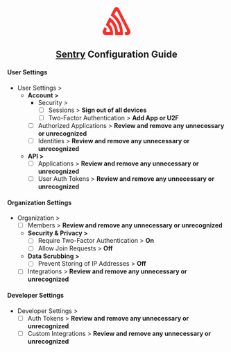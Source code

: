 <div align="center"> <img src="../../../images/guide logos/sentry.svg" alt="Sentry Logo" width="64" height="64"> <h2><a href="https://sentry.io/" target="_blank" rel="noopener noreferrer">Sentry</a> Configuration Guide</h2> </div>

#### User Settings
- User Settings >
    - **Account >**
        - Security >
            - [ ]  Sessions > **Sign out of all devices**
            - [ ]  Two-Factor Authentication > **Add App or U2F**
        - [ ]  Authorized Applications > **Review and remove any unnecessary or unrecognized**
        - [ ]  Identities > **Review and remove any unnecessary or unrecognized**
    - **API >**
        - [ ]  Applications > **Review and remove any unnecessary or unrecognized**
        - [ ]  User Auth Tokens > **Review and remove any unnecessary or unrecognized**

#### Organization Settings
- Organization >
    - [ ]  Members > **Review and remove any unnecessary or unrecognized**
    - **Security & Privacy >**
        - [ ]  Require Two-Factor Authentication > **On**
        - [ ]  Allow Join Requests > **Off**
    - **Data Scrubbing >**
        - [ ]  Prevent Storing of IP Addresses > **Off**
    - [ ]  Integrations > **Review and remove any unnecessary or unrecognized**

#### Developer Settings
- Developer Settings >
    - [ ]  Auth Tokens > **Review and remove any unnecessary or unrecognized**
    - [ ]  Custom Integrations > **Review and remove any unnecessary or unrecognized**
